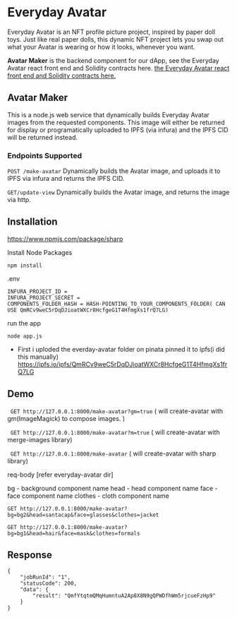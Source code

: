 # Everyday Avatar

Everyday Avatar is an NFT profile picture project, inspired by paper doll toys. Just like real paper dolls, this dynamic NFT project lets you swap out what your Avatar is wearing or how it looks, whenever you want.

**Avatar Maker** is the backend component for our dApp, see the Everyday Avatar react front end and Solidity contracts here.
[the Everyday Avatar react front end and Solidity contracts here.](https://github.com/Hussainzz/everyday-avatar)

## Avatar Maker

This is a node.js web service that dynamically builds Everyday Avatar images from the requested components. This image will either be returned for display or programatically uploaded to IPFS (via infura) and the IPFS CID will be returned instead.
### Endpoints Supported
`POST /make-avatar`  Dynamically builds the Avatar image, and uploads it to IPFS via infura and returns the IPFS CID.

`GET/update-view`  Dynamically builds the Avatar image, and returns the image via http. 


## Installation

https://www.npmjs.com/package/sharp

Install Node Packages

`npm install`

.env
```
INFURA_PROJECT_ID =
INFURA_PROJECT_SECRET =
COMPONENTS_FOLDER_HASH = HASH-POINTING_TO_YOUR_COMPONENTS_FOLDER( CAN USE QmRCv9weC5rDqDJioatWXCr8HcfgeG1T4HfmgXs1frQ7LG)
```

run the app
```
node app.js
```

 - First i uploded the everday-avatar folder on pinata pinned it to ipfs(i did this manually)
   https://ipfs.io/ipfs/QmRCv9weC5rDqDJioatWXCr8HcfgeG1T4HfmgXs1frQ7LG


## Demo

` GET http://127.0.0.1:8000/make-avatar?gm=true` ( will create-avatar with gm(ImageMagick) to compose images. )

` GET http://127.0.0.1:8000/make-avatar?m=true` ( will create-avatar with merge-images library)

` GET http://127.0.0.1:8000/make-avatar` ( will create-avatar with sharp library)


req-body [refer everyday-avatar dir]

bg - background component name
head - head component name
face - face component name
clothes - cloth component name

```
GET http://127.0.0.1:8000/make-avatar?bg=bg2&head=santacap&face=glasses&clothes=jacket

```

``` 
GET http://127.0.0.1:8000/make-avatar?bg=bg1&head=hair&face=mask&clothes=formals

```

## Response

```
{
    "jobRunId": "1",
    "statusCode": 200,
    "data": {
        "result": "QmfYtqtmQMqHumntuA2Ap8X8N9gQPWDfhWm5rjcueFzHp9"
    }
}

```
